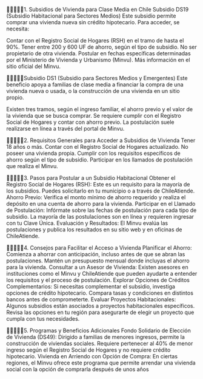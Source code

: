 📣👨‍👩‍👧‍👧1. Subsidios de Vivienda para Clase Media en Chile
Subsidio DS19 (Subsidio Habitacional para Sectores Medios)
Este subsidio permite comprar una vivienda nueva sin crédito hipotecario. Para acceder, se necesita:

Contar con el Registro Social de Hogares (RSH) en el tramo de hasta el 90%.
Tener entre 200 y 600 UF de ahorro, según el tipo de subsidio.
No ser propietario de otra vivienda.
Postular en fechas específicas determinadas por el Ministerio de Vivienda y Urbanismo (Minvu).
Más información en el sitio oficial del Minvu.

📣👨‍👩‍👧‍👧Subsidio DS1 (Subsidio para Sectores Medios y Emergentes) Este beneficio apoya a familias de clase media a financiar la compra de una vivienda nueva o usada, o la construcción de una vivienda en un sitio propio.

Existen tres tramos, según el ingreso familiar, el ahorro previo y el valor de la vivienda que se busca comprar.
Se requiere cumplir con el Registro Social de Hogares y contar con ahorro previo.
La postulación suele realizarse en línea a través del portal de Minvu.

📣👨‍👩‍👧‍👧2. Requisitos Generales para Acceder a Subsidios de Vivienda
Tener 18 años o más.
Contar con el Registro Social de Hogares actualizado.
No poseer una vivienda propia.
Cumplir con los requisitos específicos de ahorro según el tipo de subsidio.
Participar en los llamados de postulación que realiza el Minvu.

📣👨‍👩‍👧‍👧3. Pasos para Postular a un Subsidio Habitacional
Obtener el Registro Social de Hogares (RSH): Este es un requisito para la mayoría de los subsidios. Puedes solicitarlo en tu municipio o a través de ChileAtiende.
Ahorro Previo: Verifica el monto mínimo de ahorro requerido y realiza el depósito en una cuenta de ahorro para la vivienda.
Participar en el Llamado de Postulación: Infórmate sobre las fechas de postulación para cada tipo de subsidio. La mayoría de las postulaciones son en línea y requieren ingresar con tu Clave Única.
Evaluación y Resultados: El Minvu evalúa las postulaciones y publica los resultados en su sitio web y en oficinas de ChileAtiende.

📣👨‍👩‍👧‍👧4. Consejos para Facilitar el Acceso a Vivienda
Planificar el Ahorro: Comienza a ahorrar con anticipación, incluso antes de que se abran las postulaciones. Mantén un presupuesto mensual donde incluyas el ahorro para la vivienda.
Consultar a un Asesor de Vivienda: Existen asesores en instituciones como el Minvu y ChileAtiende que pueden ayudarte a entender los requisitos y el proceso de postulación.
Explorar Opciones de Créditos Complementarios: Si necesitas complementar el subsidio, investiga opciones de crédito hipotecario. Compara tasas y condiciones en distintos bancos antes de comprometerte.
Evaluar Proyectos Habitacionales: Algunos subsidios están asociados a proyectos habitacionales específicos. Revisa las opciones en tu región para asegurarte de elegir un proyecto que cumpla con tus necesidades.

📣👨‍👩‍👧‍👧5. Programas y Beneficios Adicionales
Fondo Solidario de Elección de Vivienda (DS49): Dirigido a familias de menores ingresos, permite la construcción de viviendas sociales. Requiere pertenecer al 40% de menor ingreso según el Registro Social de Hogares y no requiere crédito hipotecario.
Vivienda en Arriendo con Opción de Compra: En ciertas regiones, el Minvu ofrece este programa que permite arrendar una vivienda social con la opción de comprarla después de unos años
